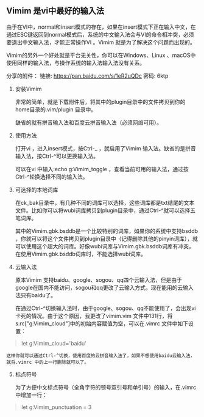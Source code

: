 ## Vimim 是vi中最好的输入法

由于在VI中，normal和insert模式的存在，如果在insert模式下正在输入中文，在通过ESC键返回到normal模式后，系统的中文输入法会与VI的命令相冲突，必须要退出中文输入法，才能正常操作VI 。Vimim 就是为了解决这个问题而出现的。

Vimim的另外一个好处就是平台无关性，你可以在Windows、Linux 、macOS中使用同样的输入法，与操作系统的输入法输入法没有关系。

分享的附件：
链接: https://pan.baidu.com/s/1eR2uQDc 密码: 6ktp

1. 安装Vimim

	非常的简单，就是下载附件后，将其中的plugin目录中的文件拷贝到你的home目录的.vim/plugin 目录中。

	缺省的就有拼音输入法和百度云拼音输入法（必须网络可用）。

2. 使用方法

	打开vi ，进入insert模式，按Ctrl-\_ ，就启用了Vimim 输入法。缺省的是拼音输入法，按Ctrl-^可以更换输入法。 

	可以在vi 中输入:echo g:Vimim\_toggle ，查看当前可用的输入法，通过按Ctrl-^轮换选择不同的输入法。 

3. 可选择的本地词库

	在ck\_bak目录中，有几种不同的词库可以选择，这些词库都是txt结尾的文本文件。比如你可以将wubi词库拷贝到plugin目录中，通过Ctrl-^就可以选择五笔词库。

	其中的Vimim.gbk.bsddb是一个比较特别的词库，如果你的系统中支持bsddb ，你就可以将这个文件拷贝到plugin目录中（记得删除其他的pinyin词库），就可以使用这个超大的词库。好像wubi词库与Vimim.gbk.bsddb词库有冲突，在使用Vimim.gbk.bsddb词库时，不能选择wubi词库。

4. 云输入法

	原本Vimim 支持baidu、google、sogou、qq四个云输入法，但是由于google在国内不能访问，sogou和qq更改了云输入方式，现在能用的云输入法只有baidu了。

	在通过Ctrl-^切换输入法时，由于google、sogou、qq不能使用了，会出现vi卡死的情况。由于这个原因，我更改了vimim.vim 文件中131行，将s:rc["g:Vimim\_cloud"]中的初始内容赋值为空，可以在.vimrc 文件中如下设置：
>let g:Vimim\_cloud='baidu'

	这样你就可以通过Ctrl-^切换，使用百度的云拼音输入法了，如果不想使用baidu云输入法，就将.vimrc 中的上一行删除就可以了。

5. 标点符号

	为了方便中文标点符号（全角字符的顿号双引号和单引号）的输入，在.vimrc中增加一行：
>let g:Vimim\_punctuation = 3 

